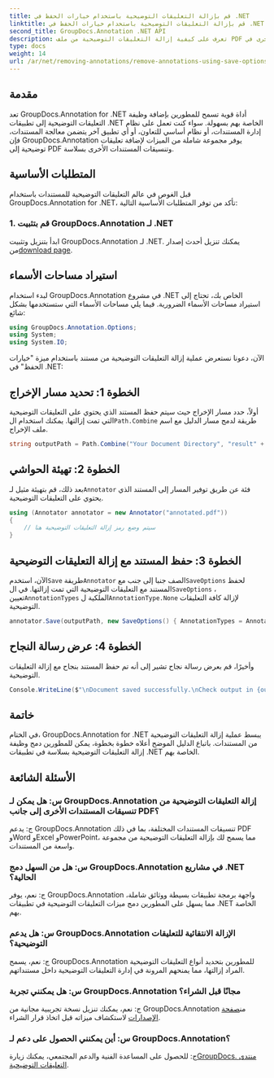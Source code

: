```yaml
---
title: قم بإزالة التعليقات التوضيحية باستخدام خيارات الحفظ في .NET
linktitle: قم بإزالة التعليقات التوضيحية باستخدام خيارات الحفظ في .NET
second_title: GroupDocs.Annotation .NET API
description: تعرف على كيفية إزالة التعليقات التوضيحية من ملف PDF والمستندات الأخرى في .NET باستخدام GroupDocs.Annotation. دليل خطوة بخطوة مع أمثلة التعليمات البرمجية.
type: docs
weight: 14
url: /ar/net/removing-annotations/remove-annotations-using-save-options/
---
```

## مقدمة

تعد GroupDocs.Annotation for .NET أداة قوية تسمح للمطورين بإضافة وظيفة التعليقات التوضيحية إلى تطبيقات .NET الخاصة بهم بسهولة. سواء كنت تعمل على نظام إدارة المستندات، أو نظام أساسي للتعاون، أو أي تطبيق آخر يتضمن معالجة المستندات، فإن GroupDocs.Annotation يوفر مجموعة شاملة من الميزات لإضافة تعليقات توضيحية إلى PDF وتنسيقات المستندات الأخرى بسلاسة.

## المتطلبات الأساسية

قبل الغوص في عالم التعليقات التوضيحية للمستندات باستخدام GroupDocs.Annotation for .NET، تأكد من توفر المتطلبات الأساسية التالية:

### 1. قم بتثبيت GroupDocs.Annotation لـ .NET

 ابدأ بتنزيل وتثبيت GroupDocs.Annotation لـ .NET. يمكنك تنزيل أحدث إصدار من[download page](https://releases.groupdocs.com/annotation/net/).

## استيراد مساحات الأسماء

لبدء استخدام GroupDocs.Annotation في مشروع .NET الخاص بك، تحتاج إلى استيراد مساحات الأسماء الضرورية. فيما يلي مساحات الأسماء التي ستستخدمها بشكل شائع:

```csharp
using GroupDocs.Annotation.Options;
using System;
using System.IO;
```


الآن، دعونا نستعرض عملية إزالة التعليقات التوضيحية من مستند باستخدام ميزة "خيارات الحفظ" في .NET:

## الخطوة 1: تحديد مسار الإخراج

أولاً، حدد مسار الإخراج حيث سيتم حفظ المستند الذي يحتوي على التعليقات التوضيحية التي تمت إزالتها. يمكنك استخدام ال`Path.Combine` طريقة لدمج مسار الدليل مع اسم ملف الإخراج.

```csharp
string outputPath = Path.Combine("Your Document Directory", "result" + Path.GetExtension("input.pdf"));
```

## الخطوة 2: تهيئة الحواشي

 بعد ذلك، قم بتهيئة مثيل لـ`Annotator` فئة عن طريق توفير المسار إلى المستند الذي يحتوي على التعليقات التوضيحية.

```csharp
using (Annotator annotator = new Annotator("annotated.pdf"))
{
    // سيتم وضع رمز إزالة التعليقات التوضيحية هنا
}
```

## الخطوة 3: حفظ المستند مع إزالة التعليقات التوضيحية

 الآن، استخدم`Save` طريقة`Annotator` الصف جنبا إلى جنب مع`SaveOptions` لحفظ المستند مع التعليقات التوضيحية التي تمت إزالتها. في ال`SaveOptions` ، تعيين`AnnotationTypes` الملكية ل`AnnotationType.None` لإزالة كافة التعليقات التوضيحية.

```csharp
annotator.Save(outputPath, new SaveOptions() { AnnotationTypes = AnnotationType.None });
```

## الخطوة 4: عرض رسالة النجاح

وأخيرًا، قم بعرض رسالة نجاح تشير إلى أنه تم حفظ المستند بنجاح مع إزالة التعليقات التوضيحية.

```csharp
Console.WriteLine($"\nDocument saved successfully.\nCheck output in {outputPath}.");
```

## خاتمة

في الختام، GroupDocs.Annotation for .NET يبسط عملية إزالة التعليقات التوضيحية من المستندات. باتباع الدليل الموضح أعلاه خطوة بخطوة، يمكن للمطورين دمج وظيفة إزالة التعليقات التوضيحية بسلاسة في تطبيقات .NET الخاصة بهم.

## الأسئلة الشائعة

### س: هل يمكن لـ GroupDocs.Annotation إزالة التعليقات التوضيحية من تنسيقات المستندات الأخرى إلى جانب PDF؟

ج: يدعم GroupDocs.Annotation تنسيقات المستندات المختلفة، بما في ذلك PDF وWord وExcel وPowerPoint، مما يسمح لك بإزالة التعليقات التوضيحية من مجموعة واسعة من المستندات.

### س: هل من السهل دمج GroupDocs.Annotation في مشاريع .NET الحالية؟

ج: نعم، يوفر GroupDocs.Annotation واجهة برمجة تطبيقات بسيطة ووثائق شاملة، مما يسهل على المطورين دمج ميزات التعليقات التوضيحية في تطبيقات .NET الخاصة بهم.

### س: هل يدعم GroupDocs.Annotation الإزالة الانتقائية للتعليقات التوضيحية؟

ج: نعم، يسمح GroupDocs.Annotation للمطورين بتحديد أنواع التعليقات التوضيحية المراد إزالتها، مما يمنحهم المرونة في إدارة التعليقات التوضيحية داخل مستنداتهم.

### س: هل يمكنني تجربة GroupDocs.Annotation مجانًا قبل الشراء؟

 ج: نعم، يمكنك تنزيل نسخة تجريبية مجانية من GroupDocs.Annotation من[صفحة الإصدارات](https://releases.groupdocs.com/) لاستكشاف ميزاته قبل اتخاذ قرار الشراء.

### س: أين يمكنني الحصول على دعم لـ GroupDocs.Annotation؟

 ج: للحصول على المساعدة الفنية والدعم المجتمعي، يمكنك زيارة[GroupDocs. منتدى التعليقات التوضيحية](https://forum.groupdocs.com/c/annotation/10).